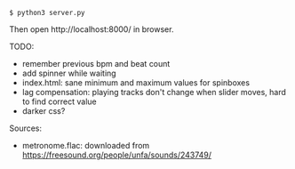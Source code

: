 ```
$ python3 server.py
```

Then open http://localhost:8000/ in browser.

TODO:
- remember previous bpm and beat count
- add spinner while waiting
- index.html: sane minimum and maximum values for spinboxes
- lag compensation: playing tracks don't change when slider moves, hard to find correct value
- darker css?

Sources:
- metronome.flac: downloaded from https://freesound.org/people/unfa/sounds/243749/
